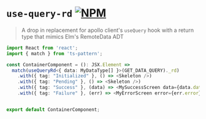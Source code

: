 # `use-query-rd` [![NPM](https://img.shields.io/npm/v/use-query-rd?style=for-the-badge)](https://www.npmjs.com/package/use-query-rd)

> A drop in replacement for apollo client's `useQuery` hook with a return type that mimics Elm's RemoteData ADT

```typescript
import React from 'react';
import { match } from 'ts-pattern';

const ContainerComponent = (): JSX.Element =>
  match(useQueryRd<{ data: MyDataType[] }>(GET_DATA_QUERY)._rd)
    .with({ tag: "Initialized" }, () => <Skeleton />)
    .with({ tag: "Pending" }, () => <Skeleton />)
    .with({ tag: "Success" }, (data) => <MySuccessScreen data={data.data.myData} />)
    .with({ tag: "Failure" }, (err) => <MyErrorScreen error={err.error} />).exhaustive()


export default ContainerComponent;
```
